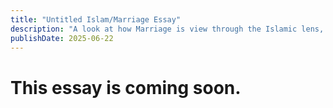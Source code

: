 ```yaml
---
title: "Untitled Islam/Marriage Essay"
description: "A look at how Marriage is view through the Islamic lens, and how it differs from the western understanding of marriage."
publishDate: 2025-06-22
---
```

# This essay is coming soon.